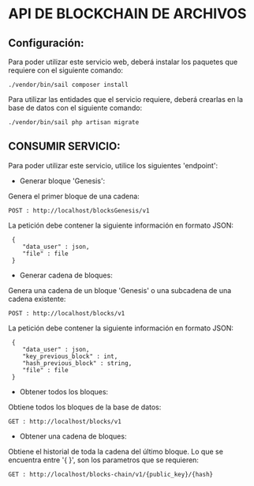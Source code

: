 # API DE BLOCKCHAIN DE ARCHIVOS

## Configuración: 

Para poder utilizar este servicio web, deberá instalar los paquetes que requiere con el siguiente comando: 

```
./vendor/bin/sail composer install
```

Para utilizar las entidades que el servicio requiere, deberá crearlas en la base de datos con el siguiente comando: 

```
./vendor/bin/sail php artisan migrate
```

## CONSUMIR SERVICIO: 

Para poder utilizar este servicio, utilice los siguientes 'endpoint': 

- Generar bloque 'Genesis': 

Genera el primer bloque de una cadena: 
 ```
 POST : http://localhost/blocksGenesis/v1
 ```

 La petición debe contener la siguiente información en formato JSON: 

```
 {
    "data_user" : json,
    "file" : file
 }
```

- Generar cadena de bloques: 

Genera una cadena de un bloque 'Genesis' o una subcadena de una cadena existente: 
 ```
 POST : http://localhost/blocks/v1
 ```

 La petición debe contener la siguiente información en formato JSON: 

```
 {
    "data_user" : json,
    "key_previous_block" : int,
    "hash_previous_block" : string,
    "file" : file
 }
```

- Obtener todos los bloques: 

Obtiene todos los bloques de la base de datos:   
 ```
GET : http://localhost/blocks/v1
 ```

- Obtener una cadena de bloques: 

Obtiene el historial de toda la cadena del último bloque. Lo que se encuentra entre '{ }', son los parametros que se requieren: 
 ```
GET : http://localhost/blocks-chain/v1/{public_key}/{hash}
 ```



